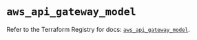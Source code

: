 # `aws_api_gateway_model`

Refer to the Terraform Registry for docs: [`aws_api_gateway_model`](https://registry.terraform.io/providers/hashicorp/aws/5.63.0/docs/resources/api_gateway_model).
